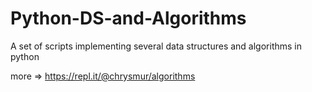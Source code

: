 # Python-DS-and-Algorithms
A set of scripts implementing several data structures and algorithms in python

more => https://repl.it/@chrysmur/algorithms
